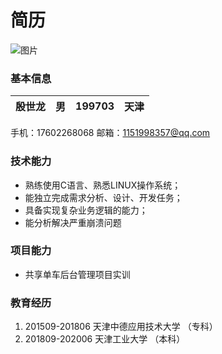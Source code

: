 # 简历

![图片](https://img.bosszhipin.com/beijin/article/cover/20180308/0080e08735665885cac794842b6a883847b88eb8c69913e29b22af09676d7acd_s.png)

### 基本信息
|殷世龙|男|199703|天津|
|-----|-----|----|-----|

手机：17602268068 
邮箱：1151998357@qq.com

### 技术能力
* 熟练使用C语言、熟悉LINUX操作系统；
* 能独立完成需求分析、设计、开发任务；
* 具备实现复杂业务逻辑的能力；
* 能分析解决严重崩溃问题

### 项目能力
* 共享单车后台管理项目实训

### 教育经历
1. 201509-201806 天津中德应用技术大学 （专科）
2. 201809-202006 天津工业大学 （本科）

 

